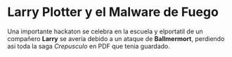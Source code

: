 # Larry Plotter y el Malware de Fuego

Una importante hackaton se celebra en la escuela y elportatil de un compañero **Larry**
se averia debido a un ataque de **Ballmermort**, perdiendo asi toda la saga *Crepusculo*
en PDF que tenia guardado. 